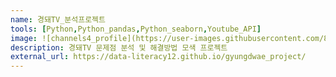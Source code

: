 ```yaml
---
name: 경돼TV_분석프로젝트
tools: [Python,Python_pandas,Python_seaborn,Youtube_API]
image: ![channels4_profile](https://user-images.githubusercontent.com/89688372/135736987-b6ad79be-6e0e-4819-a1e6-827e99d4b4d2.jpg)
description: 경돼TV 문제점 분석 및 해결방법 모색 프로젝트
external_url: https://data-literacy12.github.io/gyungdwae_project/
---
```

